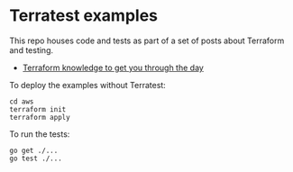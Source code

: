 # Terratest examples

This repo houses code and tests as part of a set of posts about Terraform and testing.

- [Terraform knowledge to get you through the day](https://dev.to/benmatselby/terraform-knowledge-to-get-you-through-the-day-17kk)

To deploy the examples without Terratest:

```shell
cd aws
terraform init
terraform apply
```

To run the tests:

```shell
go get ./...
go test ./...
```
